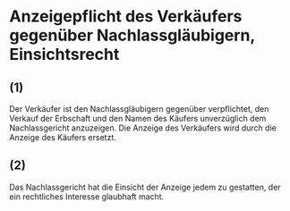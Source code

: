 # Anzeigepflicht des Verkäufers gegenüber Nachlassgläubigern, Einsichtsrecht



## (1)

 Der Verkäufer ist den Nachlassgläubigern gegenüber verpflichtet, den Verkauf der Erbschaft und den Namen des Käufers unverzüglich dem Nachlassgericht anzuzeigen. Die Anzeige des Verkäufers wird durch die Anzeige des Käufers ersetzt.

## (2)

 Das Nachlassgericht hat die Einsicht der Anzeige jedem zu gestatten, der ein rechtliches Interesse glaubhaft macht. 

